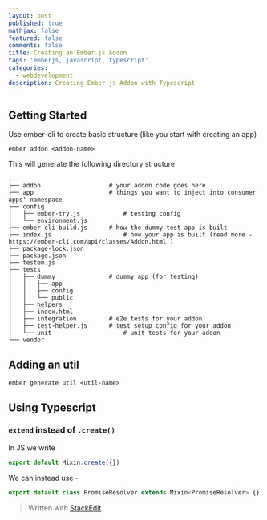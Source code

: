 ```yaml
---
layout: post
published: true
mathjax: false
featured: false
comments: false
title: Creating an Ember.js Addon
tags: 'emberjs, javascript, typescript'
categories:
  - webdevelopment
description: Creating Ember.js Addon with Typescript
---
```

## Getting Started
Use ember-cli to create basic structure (like you start with creating an app) 

```shell
ember addon <addon-name>
```

This will generate the following directory structure

```tree
.
├── addon					# your addon code goes here
├── app						# things you want to inject into consumer apps' namespace 
├── config					
│   ├── ember-try.js			# testing config
│   └── environment.js
├── ember-cli-build.js		# how the dummy test app is built
├── index.js					# how your app is built (read more - https://ember-cli.com/api/classes/Addon.html ) 
├── package-lock.json
├── package.json
├── testem.js
├── tests
│   ├── dummy				# dummy app (for testing) 
│   │   ├── app
│   │   ├── config
│   │   └── public
│   ├── helpers
│   ├── index.html
│   ├── integration			# e2e tests for your addon
│   ├── test-helper.js		# test setup config for your addon
│   └── unit					# unit tests for your addon
└── vendor
```

## Adding an util

```shell
ember generate util <util-name>
```


## Using Typescript

### `extend` instead of `.create()`

In JS we write 

```javascript
export default Mixin.create({})
```

We can instead use - 
```typescript
export default class PromiseResolver extends Mixin<PromiseResolver> {}
```


> Written with [StackEdit](https://stackedit.io/).
